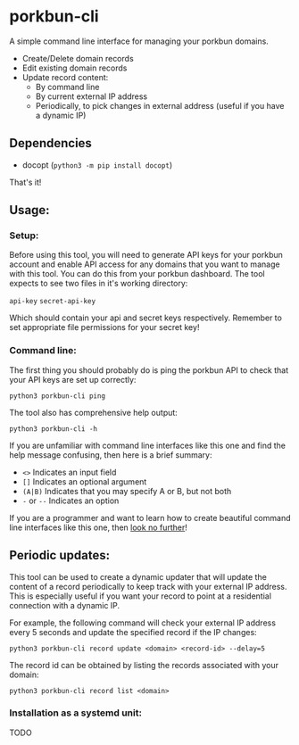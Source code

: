 
# porkbun-cli
A simple command line interface for managing your porkbun domains.
 - Create/Delete domain records
 - Edit existing domain records
 - Update record content:
	 - By command line
	 - By current external IP address
	 - Periodically, to pick changes in external address (useful if you have a dynamic IP)

## Dependencies
- docopt (`python3 -m pip install docopt`)

That's it!

## Usage:
### Setup:
Before using this tool, you will need to generate API keys for your porkbun account and enable API access for any domains that you want to manage with this tool. You can do this from your porkbun dashboard. The tool expects to see two files in it's working directory:

`api-key`
`secret-api-key`

Which should contain your api and secret keys respectively. Remember to set appropriate file permissions for your secret key!

### Command line:
The first thing you should probably do is ping the porkbun API to check that your API keys are set up correctly:

`python3 porkbun-cli ping`

The tool also has comprehensive help output:

`python3 porkbun-cli -h`

If you are unfamiliar with command line interfaces like this one and find the help message confusing, then here is a brief summary:
- `<>` Indicates an input field
- `[]` Indicates an optional argument
- `(A|B)` Indicates that you may specify A or B, but not both
- `-` or `--` Indicates an option

If you are a programmer and want to learn how to create beautiful command line interfaces like this one, then [look no further](http://docopt.org/)!

## Periodic updates:
This tool can be used to create a dynamic updater that will update the content of a record periodically to keep track with your external IP address. This is especially useful if you want your record to point at a residential connection with a dynamic IP.

For example, the following command will check your external IP address every 5 seconds and update the specified record if the IP changes:

`python3 porkbun-cli record update <domain> <record-id> --delay=5`

The record id can be obtained by listing the records associated with your domain:

`python3 porkbun-cli record list <domain>`

### Installation as a systemd unit:
TODO
